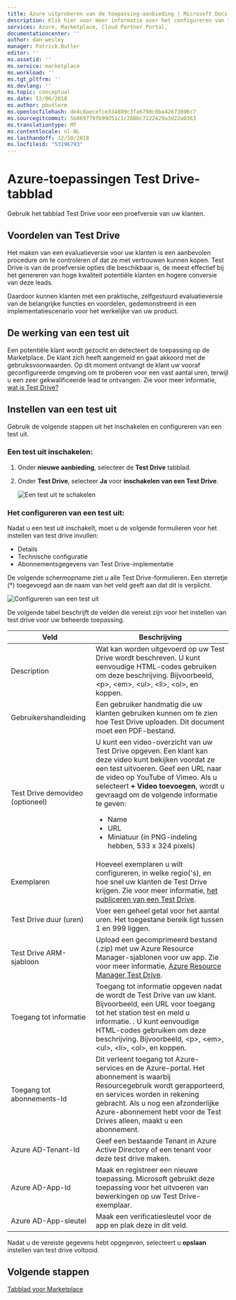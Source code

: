 ```yaml
---
title: Azure uitproberen van de toepassing-aanbieding | Microsoft Docs
description: Klik hier voor meer informatie over het configureren van test drive voor de aanbieding van Azure-toepassing op Azure Marketplace.
services: Azure, Marketplace, Cloud Partner Portal,
documentationcenter: ''
author: dan-wesley
manager: Patrick.Butler
editor: ''
ms.assetid: ''
ms.service: marketplace
ms.workload: ''
ms.tgt_pltfrm: ''
ms.devlang: ''
ms.topic: conceptual
ms.date: 12/06/2018
ms.author: pbutlerm
ms.openlocfilehash: de4c8aecefce334889c3fa6790c0ba42673896c7
ms.sourcegitcommit: 5b869779fb99d51c1c288bc7122429a3d22a0363
ms.translationtype: MT
ms.contentlocale: nl-NL
ms.lasthandoff: 12/10/2018
ms.locfileid: "53196793"
---
```

# <a name="azure-applications-test-drive-tab"></a>Azure-toepassingen Test Drive-tabblad

Gebruik het tabblad Test Drive voor een proefversie van uw klanten.

## <a name="test-drive-benefits"></a>Voordelen van Test Drive

Het maken van een evaluatieversie voor uw klanten is een aanbevolen procedure om te controleren of dat ze met vertrouwen kunnen kopen. Test Drive is van de proefversie opties die beschikbaar is, de meest effectief bij het genereren van hoge kwaliteit potentiële klanten en hogere conversie van deze leads.

Daardoor kunnen klanten met een praktische, zelfgestuurd evaluatieversie van de belangrijke functies en voordelen, gedemonstreerd in een implementatiescenario voor het werkelijke van uw product.

## <a name="how-a-test-drive-works"></a>De werking van een test uit

Een potentiële klant wordt gezocht en detecteert de toepassing op de Marketplace. De klant zich heeft aangemeld en gaat akkoord met de gebruiksvoorwaarden. Op dit moment ontvangt de klant uw vooraf geconfigureerde omgeving om te proberen voor een vast aantal uren, terwijl u een zeer gekwalificeerde lead te ontvangen. Zie voor meer informatie, [wat is Test Drive?](https://docs.microsoft.com/azure/marketplace/cloud-partner-portal-orig/what-is-test-drive)

## <a name="setting-up-a-test-drive"></a>Instellen van een test uit

Gebruik de volgende stappen uit het inschakelen en configureren van een test uit.

### <a name="to-enable-a-test-drive"></a>Een test uit inschakelen:

1. Onder **nieuwe aanbieding**, selecteer de **Test Drive** tabblad.
2. Onder **Test Drive**, selecteer **Ja** voor **inschakelen van een Test Drive**.

   ![Een test uit te schakelen](./media/managed-app-enable-testdrive.png)

### <a name="to-configure-a-test-drive"></a>Het configureren van een test uit:

Nadat u een test uit inschakelt, moet u de volgende formulieren voor het instellen van test drive invullen:
  
 - Details
 - Technische configuratie
 - Abonnementsgegevens van Test Drive-implementatie

De volgende schermopname ziet u alle Test Drive-formulieren. Een sterretje (*) toegevoegd aan de naam van het veld geeft aan dat dit is verplicht. 

![Configureren van een test uit](./media/managed-app-configure-testdrive.png)

De volgende tabel beschrijft de velden die vereist zijn voor het instellen van test drive voor uw beheerde toepassing.

|    **Veld**       |  **Beschrijving**  |
|  ---------------   |  ---------------  |
|      Description              |   Wat kan worden uitgevoerd op uw Test Drive wordt beschreven. U kunt eenvoudige HTML-codes gebruiken om deze beschrijving. Bijvoorbeeld, &lt;p&gt;, &lt;em&gt;, &lt;ul&gt;, &lt;li&gt;, &lt;ol&gt;, en koppen.                |
|    Gebruikershandleiding                |     Een gebruiker handmatig die uw klanten gebruiken kunnen om te zien hoe Test Drive uploaden. Dit document moet een PDF-bestand.              |
|         Test Drive demovideo (optioneel)           |       U kunt een video-overzicht van uw Test Drive opgeven. Een klant kan deze video kunt bekijken voordat ze een test uitvoeren. Geef een URL naar de video op YouTube of Vimeo. Als u selecteert **+ Video toevoegen**, wordt u gevraagd om de volgende informatie te geven:<ul><li>Name</li><li>URL</li><li>Miniatuur (in PNG-indeling hebben, 533 x 324 pixels)</li></ul>            |
|       Exemplaren             |        Hoeveel exemplaren u wilt configureren, in welke regio('s), en hoe snel uw klanten de Test Drive krijgen. Zie voor meer informatie, [het publiceren van een Test Drive](https://docs.microsoft.com/azure/marketplace/cloud-partner-portal-orig/azure-resource-manager-test-drive#how-to-publish-a-test-drive).           |
|       Test Drive duur (uren)             |       Voer een geheel getal voor het aantal uren. Het toegestane bereik ligt tussen 1 en 999 liggen.            |
|        Test Drive ARM-sjabloon            |        Upload een gecomprimeerd bestand (.zip) met uw Azure Resource Manager-sjablonen voor uw app. Zie voor meer informatie, [Azure Resource Manager Test Drive](https://docs.microsoft.com/azure/marketplace/cloud-partner-portal-orig/azure-resource-manager-test-drive).            |
|        Toegang tot informatie            |         Toegang tot informatie opgeven nadat de wordt de Test Drive van uw klant. Bijvoorbeeld, een URL voor toegang tot het station test en meld u informatie. . U kunt eenvoudige HTML-codes gebruiken om deze beschrijving. Bijvoorbeeld, &lt;p&gt;, &lt;em&gt;, &lt;ul&gt;, &lt;li&gt;, &lt;ol&gt;, en koppen.          |
|       Toegang tot abonnements-Id             |       Dit verleent toegang tot Azure-services en de Azure-portal. Het abonnement is waarbij Resourcegebruik wordt gerapporteerd, en services worden in rekening gebracht. Als u nog een afzonderlijke Azure-abonnement hebt voor de Test Drives alleen, maakt u een abonnement.             |
|          Azure AD-Tenant-Id          |        Geef een bestaande Tenant in Azure Active Directory of een tenant voor deze test drive maken.           |
|         Azure AD-App-Id           |       Maak en registreer een nieuwe toepassing. Microsoft gebruikt deze toepassing voor het uitvoeren van bewerkingen op uw Test Drive-exemplaar.            |
|          Azure AD-App-sleutel          |         Maak een verificatiesleutel voor de app en plak deze in dit veld.          |

Nadat u de vereiste gegevens hebt opgegeven, selecteert u **opslaan** instellen van test drive voltooid.

## <a name="next-steps"></a>Volgende stappen

[Tabblad voor Marketplace](./cpp-marketplace-tab.md)